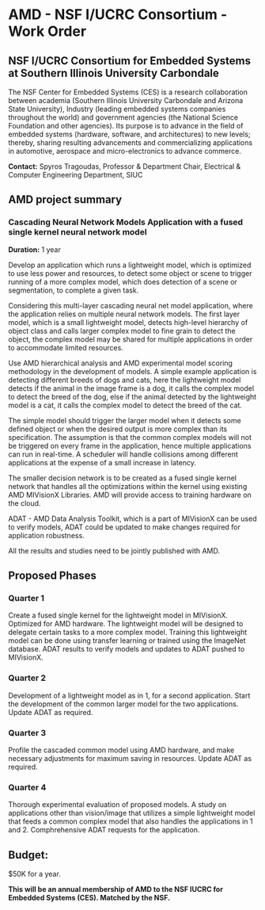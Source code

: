 # AMD - NSF I/UCRC Consortium - Work Order

## NSF I/UCRC Consortium for Embedded Systems at Southern Illinois University Carbondale
The NSF Center for Embedded Systems (CES) is a research collaboration between academia (Southern Illinois University Carbondale and Arizona State University), Industry (leading embedded systems companies throughout the world) and government agencies (the National Science Foundation and other agencies). Its purpose is to advance in the field of embedded systems (hardware, software, and architectures) to new levels; thereby, sharing resulting advancements and commercializing applications in automotive, aerospace and micro-electronics to advance commerce.

**Contact:** Spyros Tragoudas, Professor & Department Chair, Electrical & Computer Engineering Department, SIUC

## AMD project summary

### Cascading Neural Network Models Application with a fused single kernel neural network model

**Duration:** 1 year

Develop an application which runs a lightweight model, which is optimized to use less power and resources, to detect some object or scene to trigger running of a more complex model, which does detection of a scene or segmentation, to complete a given task.

Considering this multi-layer cascading neural net model application, where the application relies on multiple neural network models. The first layer model, which is a small lightweight model, detects high-level hierarchy of object class and calls larger complex model to fine grain to detect the object, the complex model may be shared for multiple applications in order to accommodate limited resources.

Use AMD hierarchical analysis and AMD experimental model scoring methodology in the development of models. A simple example application is detecting different breeds of dogs and cats, here the lightweight model detects if the animal in the image frame is a dog, it calls the complex model to detect the breed of the dog, else if the animal detected by the lightweight model is a cat, it calls the complex model to detect the breed of the cat.

The simple model should trigger the larger model when it detects some defined object or when the desired output is more complex than its specification. The assumption is that the common complex models will not be triggered on every frame in the application, hence multiple applications can run in real-time. A scheduler will handle collisions among different applications at the expense of a small increase in latency.

The smaller decision network is to be created as a fused single kernel network that handles all the optimizations within the kernel using existing AMD MIVisionX Libraries. AMD will provide access to training hardware on the cloud.

ADAT - AMD Data Analysis Toolkit, which is a part of MIVisionX can be used to verify models, ADAT could be updated to make changes required for application robustness.

All the results and studies need to be jointly published with AMD.

## Proposed Phases
### Quarter 1
Create a fused single kernel for the lightweight model in MIVisionX. Optimized for AMD hardware. The lightweight model will be designed to delegate certain tasks to a more complex model. Training this lightweight model can be done using transfer learning or trained using the ImageNet database. ADAT results to verify models and updates to ADAT pushed to MIVisionX.

### Quarter 2
Development of a lightweight model as in 1, for a second application. Start the development of the common larger model for the two applications. Update ADAT as required.

### Quarter 3
Profile the cascaded common model using AMD hardware, and make necessary adjustments for maximum saving in resources. Update ADAT as required.

### Quarter 4
Thorough experimental evaluation of proposed models. A study on applications other than vision/image that utilizes a simple lightweight model that feeds a common complex model that also handles the applications in 1 and 2. Comphrehensive ADAT requests for the application.

## Budget:
$50K for a year.

**This will be an annual membership of AMD to the NSF IUCRC for Embedded Systems (CES). Matched by the NSF.**

